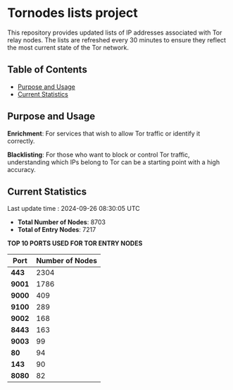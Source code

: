 # Tornodes lists project

This repository provides updated lists of IP addresses associated with Tor relay nodes. The lists are refreshed every 30 minutes to ensure they reflect the most current state of the Tor network.

## Table of Contents

- [Purpose and Usage](#purpose-and-usage)
- [Current Statistics](#current-statistics)


## Purpose and Usage

**Enrichment**: For services that wish to allow Tor traffic or identify it correctly.

**Blacklisting**: For those who want to block or control Tor traffic, understanding which IPs belong to Tor can be a starting point with a high accuracy.

## Current Statistics

Last update time : 2024-09-26 08:30:05 UTC

- **Total Number of Nodes**: 8703
- **Total of Entry Nodes**: 7217

**TOP 10 PORTS USED FOR TOR ENTRY NODES**

| **Port** | **Number of Nodes** |
|------|-----------------|
| **443**   | 2304  |
| **9001**   | 1786  |
| **9000**   | 409  |
| **9100**   | 289  |
| **9002**   | 168  |
| **8443**   | 163  |
| **9003**   | 99  |
| **80**   | 94  |
| **143**   | 90  |
| **8080**   | 82  |


